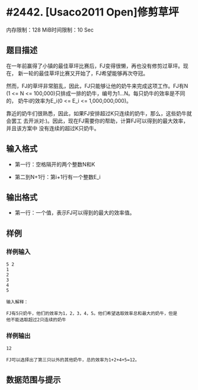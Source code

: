 # #2442. [Usaco2011 Open]修剪草坪 

内存限制：128 MiB时间限制：10 Sec

## 题目描述


在一年前赢得了小镇的最佳草坪比赛后，FJ变得很懒，再也没有修剪过草坪。现在，
新一轮的最佳草坪比赛又开始了，FJ希望能够再次夺冠。

然而，FJ的草坪非常脏乱，因此，FJ只能够让他的奶牛来完成这项工作。FJ有N
(1 <= N <= 100,000)只排成一排的奶牛，编号为1...N。每只奶牛的效率是不同的，
奶牛i的效率为E_i(0 <= E_i <= 1,000,000,000)。

靠近的奶牛们很熟悉，因此，如果FJ安排超过K只连续的奶牛，那么，这些奶牛就会罢工
去开派对:)。因此，现在FJ需要你的帮助，计算FJ可以得到的最大效率，并且该方案中
没有连续的超过K只奶牛。


## 输入格式


* 第一行：空格隔开的两个整数N和K

* 第二到N+1行：第i+1行有一个整数E_i



## 输出格式


* 第一行：一个值，表示FJ可以得到的最大的效率值。

## 样例

### 样例输入

    
    5 2
    1
    2
    3
    4
    5
    
    输入解释：
    
    FJ有5只奶牛，他们的效率为1，2，3，4，5。他们希望选取效率总和最大的奶牛，但是
    他不能选取超过2只连续的奶牛
    
    
    

### 样例输出

    
    
    12
    
    FJ可以选择出了第三只以外的其他奶牛，总的效率为1+2+4+5=12。
    
    
    

## 数据范围与提示

